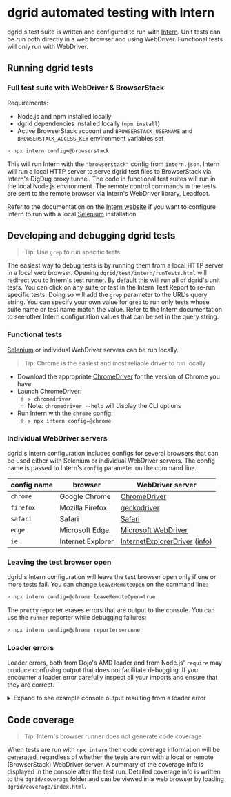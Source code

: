 # dgrid automated testing with Intern

dgrid's test suite is written and configured to run with [Intern](https://theintern.io/). Unit tests can be run both
directly in a web browser and using WebDriver. Functional tests will only run with WebDriver.

## Running dgrid tests

### Full test suite with WebDriver & BrowserStack

Requirements:

* Node.js and npm installed locally
* dgrid dependencies installed locally (`npm install`)
* Active BrowserStack account and `BROWSERSTACK_USERNAME` and `BROWSERSTACK_ACCESS_KEY` environment variables set

```bash
> npx intern config=@browserstack
```

This will run Intern with the `"browserstack"` config from `intern.json`. Intern will run a local HTTP server to
serve dgrid test files to BrowserStack via Intern's DigDug proxy tunnel. The code in functional test suites will
run in the local Node.js environment. The remote control commands in the tests are sent to the remote browser via
Intern's WebDriver library, Leadfoot.

Refer to the documentation on the [Intern website](https://theintern.io/) if you want to configure Intern to run with a
local [Selenium](https://www.selenium.dev/) installation.

## Developing and debugging dgrid tests

> Tip: Use `grep` to run specific tests

The easiest way to debug tests is by running them from a local HTTP server in a local web browser. Opening
`dgrid/test/intern/runTests.html` will redirect you to Intern's test runner. By default this will run all of dgrid's
unit tests. You can click on any suite or test in the Intern Test Report to re-run specific tests. Doing so will add the
`grep` parameter to the URL's query string. You can specify your own value for `grep` to run only tests whose suite
name or test name match the value. Refer to the Intern documentation to see other Intern configuration values that
can be set in the query string.

### Functional tests

[Selenium](https://www.selenium.dev/) or individual WebDriver servers can be run locally.

> Tip: Chrome is the easiest and most reliable driver to run locally

* Download the appropriate [ChromeDriver](https://chromedriver.chromium.org/downloads) for the version of Chrome you have
* Launch ChromeDriver:
  * `> chromedriver`
  * Note: `chromedriver --help` will display the CLI options
* Run Intern with the `chrome` config:
  * `> npx intern config=@chrome`

### Individual WebDriver servers

dgrid's Intern configuration includes configs for several browsers that can be used either with Selenium or individual
WebDriver servers. The config name is passed to Intern's `config` parameter on the command line.

config name | browser | WebDriver server
-------------|---------|------------------
`chrome` | Google Chrome | [ChromeDriver](https://chromedriver.chromium.org/downloads)
`firefox` | Mozilla Firefox | [geckodriver](https://github.com/mozilla/geckodriver/releases)
`safari` | Safari | [Safari](https://developer.apple.com/documentation/webkit/testing_with_webdriver_in_safari)
`edge` | Microsoft Edge | [Microsoft WebDriver](https://developer.microsoft.com/en-us/microsoft-edge/tools/webdriver/)
`ie` | Internet Explorer | [InternetExplorerDriver](https://selenium-release.storage.googleapis.com/index.html) ([info](https://github.com/SeleniumHQ/selenium/wiki/InternetExplorerDriver))

### Leaving the test browser open

dgrid's Intern configuration will leave the test browser open only if one or more tests fail. You can change
`leaveRemoteOpen` on the command line:

```bash
> npx intern config=@chrome leaveRemoteOpen=true
```

The `pretty` reporter erases errors that are output to the console. You can use the `runner` reporter while debugging
failures:

```bash
> npx intern config=@chrome reporters=runner
```

### Loader errors

Loader errors, both from Dojo's AMD loader and from Node.js' `require` may produce confusing output that does not
facilitate debugging. If you encounter a loader error carefully inspect all your imports and ensure that they are
correct.

<details>
	<summary>Expand to see example console output resulting from a loader error</summary>

```bash
Listening on localhost:9000 (ws 9001)
Tunnel started
Error: timeout
    at makeError (D:\dev\src\dojo\dojo\dojo.js:129:15)
    at Timeout.<anonymous> (D:\dev\src\dojo\dojo\dojo.js:1687:20)
    at listOnTimeout (internal/timers.js:549:17)
    at processTimers (internal/timers.js:492:7) {
  src: 'dojoLoader',
  info: {
    'dgrid/test/intern/functional/Editor': 1,
    'D:/dev/src/dojo//dgrid/test/intern/functional/Editor.js': { main: 'main', name: 'dgrid', location: 'dgrid' }
  }
}
src: dojoLoader
info: {
  'dgrid/test/intern/functional/Editor': 1,
  'D:/dev/src/dojo//dgrid/test/intern/functional/Editor.js': { main: 'main', name: 'dgrid', location: 'dgrid' }
}
.
(ノಠ益ಠ)ノ彡┻━┻
Error: timeout
  at makeError @ ..\dojo\dojo.js:129:15
  at Timeout.<anonymous> @ ..\dojo\dojo.js:1687:20
  at listOnTimeout @ internal\timers.js:549:17
  at processTimers @ internal\timers.js:492:7
(ノಠ益ಠ)ノ彡┻━┻
Error: Dojo loader error: timeout
  @ src\loaders\dojo.ts:37:17
  @ ..\dojo\dojo.js:392:14
  at forEach @ ..\dojo\dojo.js:116:6
  at req.signal @ ..\dojo\dojo.js:391:4
  at Timeout.<anonymous> @ ..\dojo\dojo.js:1687:6
  at listOnTimeout @ internal\timers.js:549:17
  at processTimers @ internal\timers.js:492:7
TOTAL: tested 0 platforms, 0 passed, 0 failed; fatal error occurred
```
</details>

## Code coverage

> Tip: Intern's browser runner does not generate code coverage

When tests are run with `npx intern` then code coverage
information will be generated, regardless of whether the tests are run with a local or remote (BrowserStack) WebDriver
server. A summary of the coverage info is displayed in the console after the test run. Detailed coverage info is
written to the `dgrid/coverage` folder and can be viewed in a web browser by loading `dgrid/coverage/index.html`.
